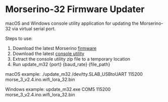 # Morserino-32 Firmware Updater
macOS and Windows console utility application for updating the Morserino-32 via virtual serial port.

Steps to use:
  1. Download the latest Morserino [firmware](https://github.com/oe1wkl/Morserino-32/tree/master/Software/binary)
  2. Download the latest [console utility](https://github.com/joewittmer/Morserino-32-Firmware-Updater/blob/master/release)
  3. Extract the console utility zip file to a temporary location
  4. Run update_m32 {port} {baud_rate} {file_path}

  macOS example:
  ./update_m32 /dev/tty.SLAB_USBtoUART 115200 morse_3_v2.4.ino.wifi_lora_32.bin

  Windows example:
  update_m32.exe COM5 115200 morse_3_v2.4.ino.wifi_lora_32.bin